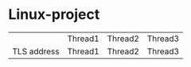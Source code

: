 # Linux-project
<table>
  <tr>
    <td></td>
    <td>Thread1</td>
    <td>Thread2</td>
    <td>Thread3</td>
  </tr>
  <tr>
    <td>TLS address</td>
    <td>Thread1</td>
    <td>Thread2</td>
    <td>Thread3</td>
  </tr>
</table>

